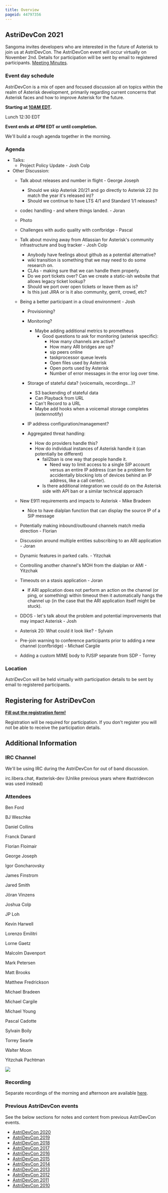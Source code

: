 ```yaml
---
title: Overview
pageid: 44797356
---
```


AstriDevCon 2021
----------------

Sangoma invites developers who are interested in the future of Asterisk to join us at AstriDevCon. The AstriDevCon event will occur virtually on November 2nd. Details for participation will be sent by email to registered participants. [Meeting Minutes](/Astricon+2021+Minutes).

### Event day schedule

  
AstriDevCon is a mix of open and focused discussion all on topics within the realm of Asterisk development, primarily regarding current concerns that Asterisk faces and how to improve Asterisk for the future.

**Starting at [10AM EDT](https://www.timeanddate.com/worldclock/fixedtime.html?msg=AstriDevCon+2021&iso=20211102T10&p1=179&ah=6).**

Lunch 12:30 EDT

**Event ends at 4PM EDT or until completion.**

We'll build a rough agenda together in the morning.

### Agenda

* Talks:
	+ Project Policy Update - Josh Colp
* Other Discussion:
	+ Talk about releases and number in flight - George Joseph
		- Should we skip Asterisk 20/21 and go directly to Asterisk 22 (to match the year it's released in)?
		- Should we continue to have LTS 4/1 and Standard 1/1 releases?
	+ codec handling - and where things landed. - Joran
	+ Photo
	+ Challenges with audio quality with confbridge - Pascal
	+ Talk about moving away from Atlassian for Asterisk's community infrastructure and bug tracker - Josh Colp
	
	
		- Anybody have feelings about github as a potential alternative?
		- wiki transition is something that we may need to do some research on.
		- CLAs - making sure that we can handle them properly.
		- Do we port tickets over? Can we create a static-ish website that allows legacy ticket lookup?
		- Should we port over open tickets or leave them as is?
		- Is this just JIRA or is it also community, gerrit, crowd, etc?
	+ Being a better participant in a cloud environment - Josh
		- Provisioning?
		- Monitoring?  
		
			* Maybe adding additional metrics to prometheus
				+ Good questions to ask for monitoring (asterisk specific):
					- How many channels are active?
					- How many ARI bridges are up?
					- sip peers online
					- taskprocessor queue levels
					- Open files used by Asterisk
					- Open ports used by Asterisk
					- Number of error messages in the error log over time.
		- Storage of stateful data? (voicemails, recordings...)?  
		
			* S3 backending of stateful data
			* Can Playback from URL
			* Can't Record to a URL
			* Maybe add hooks when a voicemail storage completes (externnotify)
		- IP address configuration/management?
		- Aggregated threat handling:
			* How do providers handle this?
			* How do individual instances of Asterisk handle it (can potentially be different)
				+ fail2ban is one way that people handle it.
					- Need way to limit access to a single SIP account versus an entire IP address (can be a problem for accidentally blocking lots of devices behind an IP address, like a call center).
				+ Is there additional integration we could do on the Asterisk side with API ban or a similar technical approach
	+ New E911 requirements and impacts to Asterisk - Mike Bradeen
		- Nice to have dialplan function that can display the source IP of a SIP message
	+ Potentially making inbound/outbound channels match media direction - Florian
	+ Discussion around multiple entities subscribing to an ARI application - Joran
	+ Dynamic features in parked calls. - Yitzchak
	+ Controlling another channel's MOH from the dialplan or AMI - Yitzchak
	+ Timeouts on a stasis application - Joran
		- If ARI application does not perform an action on the channel (or ping, or something) within timeout then it automatically hangs the channel up (in the case that the ARI application itself might be stuck).
	+ DDOS - let's talk about the problem and potential improvements that may impact Asterisk - Josh
	+ Asterisk 20: What could it look like? - Sylvain
	+ Pre-join warning to conference participants prior to adding a new channel (confbridge) - Michael Cargile
	+ Adding a custom MIME body to PJSIP separate from SDP - Torrey





### Location

AstriDevCon will be held virtually with participation details to be sent by email to registered participants.

Registering for AstriDevCon
---------------------------

**[Fill out the registration form!](https://forms.gle/jeYBFt7Q76AgCUaM7)**

Registration will be required for participation. If you don't register you will not be able to receive the participation details.

Additional Information
----------------------

### IRC Channel

We'll be using IRC during the AstriDevCon for out of band discussion.

irc.libera.chat, #asterisk-dev (Unlike previous years where #astridevcon was used instead)

### Attendees

Ben Ford

BJ Weschke

Daniel Collins

Franck Danard

Florian Floimair

George Joseph

Igor Goncharovsky

James Finstrom

Jared Smith

Jöran Vinzens

Joshua Colp

JP Loh

Kevin Harwell

Lorenzo Emilitri

Lorne Gaetz

Malcolm Davenport

Mark Petersen

Matt Brooks

Matthew Fredrickson

Michael Bradeen

Michael Cargile

Michael Young

Pascal Cadotte

Sylvain Boily

Torrey Searle

Walter Moon

Yitzchak Pachtman



![](DevCon2021.png)

### Recording

Separate recordings of the morning and afternoon are available [here](https://downloads.asterisk.org/astridevcon/2021/).

### Previous AstriDevCon events

See the below sections for notes and content from previous AstriDevCon events.

* [AstriDevCon 2020](/Development/Roadmap/AstriDevCon-2020)
* [AstriDevCon 2019](/Development/Roadmap/AstriDevCon-2019)
* [AstriDevCon 2018](/Development/Roadmap/AstriDevCon-2018)
* [AstriDevCon 2017](/Development/Roadmap/AstriDevCon-2017)
* [AstriDevCon 2016](/Development/Roadmap/AstriDevCon-2016)
* [AstriDevCon 2015](/Development/Roadmap/AstriDevCon-2015)
* [AstriDevCon 2014](/Development/Roadmap/AstriDevCon-2014)
* [AstriDevCon 2013](/Development/Roadmap/AstriDevCon-2013)
* [AstriDevCon 2012](/Development/Roadmap/AstriDevCon-2012)
* [AstriDevCon 2011](/Development/Roadmap/AstriDevCon-2011)
* [AstriDevCon 2010](/Development/Roadmap/AstriDevCon-2010)
